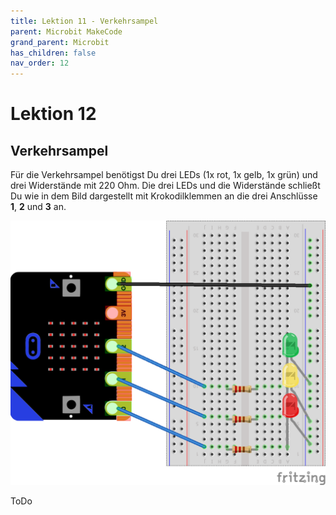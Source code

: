 ```yaml
---
title: Lektion 11 - Verkehrsampel
parent: Microbit MakeCode
grand_parent: Microbit
has_children: false
nav_order: 12
---
```


# Lektion 12

## Verkehrsampel

Für die Verkehrsampel benötigst Du drei LEDs (1x rot, 1x gelb, 1x grün) und drei Widerstände mit 220 Ohm.
Die drei LEDs und die Widerstände schließt Du wie in dem Bild dargestellt mit Krokodilklemmen an die drei Anschlüsse __1__, __2__ und __3__ an. 

![Verkehrsampel](./wiring.png "Verkehrsampel")

ToDo